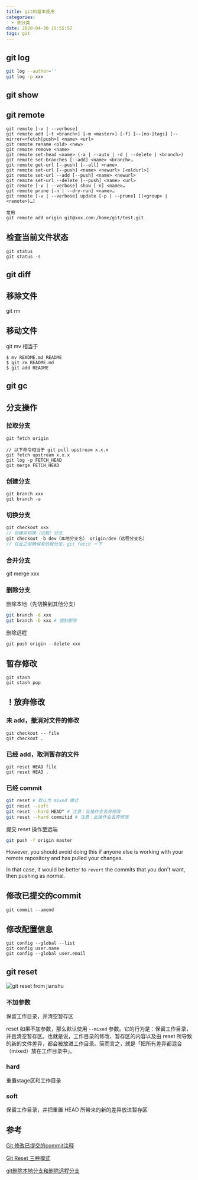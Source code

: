```yaml
---
title: git的基本使用
categories:
  - 未分类
date: 2020-04-30 15:55:57
tags: git
---
```

## git log
```bash
git log --author=''
git log -p xxx
```
## git show 

## git remote 
```
git remote [-v | --verbose]
git remote add [-t <branch>] [-m <master>] [-f] [--[no-]tags] [--mirror=<fetch|push>] <name> <url>
git remote rename <old> <new>
git remote remove <name>
git remote set-head <name> (-a | --auto | -d | --delete | <branch>)
git remote set-branches [--add] <name> <branch>…​
git remote get-url [--push] [--all] <name>
git remote set-url [--push] <name> <newurl> [<oldurl>]
git remote set-url --add [--push] <name> <newurl>
git remote set-url --delete [--push] <name> <url>
git remote [-v | --verbose] show [-n] <name>…​
git remote prune [-n | --dry-run] <name>…​
git remote [-v | --verbose] update [-p | --prune] [(<group> | <remote>)…​]

常用
git remote add origin git@xxx.com:/home/git/test.git
```

## 检查当前文件状态 
```
git status
git status -s
```

## git diff

## 移除文件
git rm
## 移动文件
git mv
相当于
```
$ mv README.md README
$ git rm README.md
$ git add README
```

## git gc

## 分支操作
### 拉取分支
```
git fetch origin

// 以下命令相当于 git pull upstream x.x.x
git fetch upstream x.x.x
git log -p FETCH_HEAD 
git merge FETCH_HEAD
```
### 创建分支
```
git branch xxx
git branch -a
```
### 切换分支
```js
git checkout xxx
// 创建并切换（远程）分支
git checkout -b dev（本地分支名） origin/dev（远程分支名）
// 在此之前确保有远程分支，git fetch 一下
```
### 合并分支
git merge xxx
### 删除分支
删除本地（先切换到其他分支）
```bash
git branch -d xxx
git branch -D xxx # 强制删除
```
删除远程
```shell
git push origin --delete xxx
```
## 暂存修改
```
git stash
git stash pop
```
## ！放弃修改
### 未 add，撤消对文件的修改
```
git checkout -- file
git checkout .
```
### 已经 add，取消暂存的文件
```
git reset HEAD file
git reset HEAD .
```
### 已经 commit 

```bash
git reset # 默认为 mixed 模式
git reset --soft
git reset --hard HEAD^ # 注意：此操作会丢弃修改
git reset --hard commitid # 注意：此操作会丢弃修改
```
提交 reset 操作至远端

```bash
git push -f origin master
```
However, you should avoid doing this if anyone else is working with your remote repository and has pulled your changes.

In that case, it would be better to `revert` the commits that you don't want, then pushing as normal.
## 修改已提交的commit
```
git commit --amend
```
## 修改配置信息
```
git config --global --list
git config user.name
git config --global user.email
```
## git reset
![git reset from jianshu](https://upload-images.jianshu.io/upload_images/4428238-fcad08ebe26933a6.png?imageMogr2/auto-orient/strip|imageView2/2/w/638/format/webp)
### 不加参数
保留工作目录，并清空暂存区

reset 如果不加参数，那么默认使用 `--mixed` 参数。它的行为是：保留工作目录，并且清空暂存区。也就是说，工作目录的修改、暂存区的内容以及由 reset 所导致的新的文件差异，都会被放进工作目录。简而言之，就是「把所有差异都混合（mixed）放在工作目录中」。

### hard
重置stage区和工作目录
### soft
保留工作目录，并把重置 HEAD 所带来的新的差异放进暂存区

## 参考

[Git 修改已提交的commit注释](https://www.jianshu.com/p/098d85a58bf1)

[Git Reset 三种模式](https://www.jianshu.com/p/c2ec5f06cf1a)

[git删除本地分支和删除远程分支](https://www.cnblogs.com/liyong888/p/9822410.html)